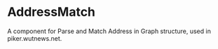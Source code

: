 AddressMatch
============

A component for Parse and Match Address in Graph structure, used in piker.wutnews.net. 